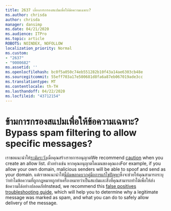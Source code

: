 ```yaml
---
title: 2637 เลี่ยงการกรองสแปมเพื่อให้ข้อความเฉพาะ?
ms.author: chrisda
author: chrisda
manager: dansimp
ms.date: 04/21/2020
ms.audience: ITPro
ms.topic: article
ROBOTS: NOINDEX, NOFOLLOW
localization_priority: Normal
ms.custom:
- "2637"
- "9000682"
ms.assetid: ''
ms.openlocfilehash: bc0f5a050c74eb551282b10f43a14ae6303cb48e
ms.sourcegitcommit: 55eff703a17e500681d8fa6a87eb067019ade3cc
ms.translationtype: MT
ms.contentlocale: th-TH
ms.lasthandoff: 04/22/2020
ms.locfileid: "43712154"
---
```

# <a name="bypass-spam-filtering-to-allow-specific-messages"></a><span data-ttu-id="65589-102">ข้ามการกรองสแปมเพื่อให้ข้อความเฉพาะ?</span><span class="sxs-lookup"><span data-stu-id="65589-102">Bypass spam filtering to allow specific messages?</span></span>

<span data-ttu-id="65589-103">เราขอแนะนําให้[ระมัดระวัง](https://docs.microsoft.com/exchange/troubleshoot/antispam/cautions-against-bypassing-spam-filters)เมื่อคุณสร้างรายการอนุญาต</span><span class="sxs-lookup"><span data-stu-id="65589-103">We recommend [caution](https://docs.microsoft.com/exchange/troubleshoot/antispam/cautions-against-bypassing-spam-filters) when you create an allow list.</span></span> <span data-ttu-id="65589-104">ตัวอย่างเช่น หากคุณอนุญาตโดเมนของคุณเอง</span><span class="sxs-lookup"><span data-stu-id="65589-104">For example, if you allow your own domain, malicious senders will be able to spoof and send as your domain.</span></span>  <span data-ttu-id="65589-105">แต่เราขอแนะนําให้[นี้ผิดพลาดบวกคู่มือการแก้ไขปัญหา](https://docs.microsoft.com/office365/securitycompliance/prevent-email-from-being-marked-as-spam)ซึ่งจะช่วยให้คุณสามารถระบุว่าทําไมข้อความที่ถูกกฎหมายถูกทําเครื่องหมายว่าเป็นสแปมและสิ่งที่คุณสามารถทําได้เพื่อให้ส่งข้อความได้อย่างปลอดภัย</span><span class="sxs-lookup"><span data-stu-id="65589-105">Instead, we recommend this [false positives troubleshooting guide](https://docs.microsoft.com/office365/securitycompliance/prevent-email-from-being-marked-as-spam), which will help you to determine why a legitimate message was marked as spam, and what you can do to safely allow delivery of the message.</span></span>

